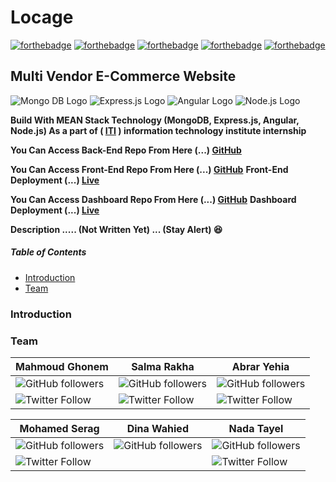 # Locage

 [![forthebadge](https://forthebadge.com/images/badges/built-by-developers.svg)](https://forthebadge.com) [![forthebadge](https://forthebadge.com/images/badges/made-with-javascript.svg)](https://forthebadge.com) [![forthebadge](https://forthebadge.com/images/badges/contains-tasty-spaghetti-code.svg)](https://forthebadge.com) [![forthebadge](https://forthebadge.com/images/badges/open-source.svg)](https://forthebadge.com) [![forthebadge](https://forthebadge.com/images/badges/built-with-love.svg)](https://forthebadge.com)

## Multi Vendor E-Commerce Website

![Mongo DB Logo](https://img.shields.io/badge/-MongoDB-green) ![Express.js Logo](https://img.shields.io/badge/-Express.js-lightgrey) ![Angular Logo](https://img.shields.io/badge/-Angular-red) ![Node.js Logo](https://img.shields.io/badge/-Node.js-brightgreen)

**Build With MEAN Stack Technology (MongoDB, Express.js, Angular, Node.js) As a part of ( [ITI](http://iti.gov.eg/iti/home) ) information technology institute internship**


**You Can Access Back-End Repo From Here (...) [GitHub](https://github.com/mahmoudghonem/Locage-BackEnd)**

**You Can Access Front-End Repo From Here (...) [GitHub](https://github.com/mahmoudghonem/locage-front)**
**Front-End Deployment (...) [Live](https://locage.vercel.app)**

**You Can Access Dashboard Repo From Here (...) [GitHub](https://github.com/mahmoudghonem/locage-dashboard)**
**Dashboard Deployment (...) [Live](https://locage-dashboard.vercel.app)**

**Description ..... (Not Written Yet) ... (Stay Alert) :satisfied:**
##### Table of Contents  
* [Introduction](#introduction)
* [Team](#team)  

### Introduction


### Team


**Mahmoud Ghonem** | **Salma Rakha** | **Abrar Yehia** 
------------ | ------------ | ------------  
![GitHub followers](https://img.shields.io/github/followers/mahmoudghonem?style=social) | ![GitHub followers](https://img.shields.io/github/followers/salmarakha?style=social)  | ![GitHub followers](https://img.shields.io/github/followers/abraryahia?style=social) 
![Twitter Follow](https://img.shields.io/twitter/follow/mahmoudghonem28?style=social) | ![Twitter Follow](https://img.shields.io/twitter/follow/salmarakha75?style=social) | ![Twitter Follow](https://img.shields.io/twitter/follow/Abrar55208375?style=social)

**Mohamed Serag** | **Dina Wahied** | **Nada Tayel**
------------ | ------------ | ------------  
![GitHub followers](https://img.shields.io/github/followers/mohamedosamaserag?style=social) | ![GitHub followers](https://img.shields.io/github/followers/sehamwaheed?style=social) | ![GitHub followers](https://img.shields.io/github/followers/nadatayel?style=social) 
![Twitter Follow](https://img.shields.io/twitter/follow/dev_serag?style=social) |  | ![Twitter Follow](https://img.shields.io/twitter/follow/nada_tayel?style=social)




